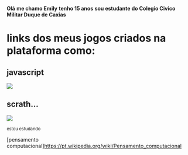 **Olá**
**me chamo Emily**
**tenho 15 anos**
**sou estudante do Colegio Civico Militar Duque de Caxias** 

# links dos meus jogos criados na plataforma como: 

## javascript
![](https://img.shields.io/badge/JavaScript-323330?style=for-the-badge&logo=javascript&logoColor=F7DF1E)
## scrath...
![](https://img.shields.io/badge/Scratch-4D97FF?style=for-the-badge&logo=Scratch&logoColor=white)

<sub>estou estudando <sub>
  
  [pensamento computacional]https://pt.wikipedia.org/wiki/Pensamento_computacional


